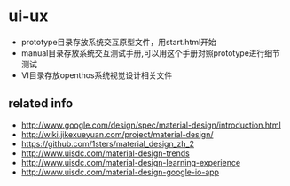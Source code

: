 # ui-ux

- prototype目录存放系统交互原型文件，用start.html开始
- manual目录存放系统交互测试手册,可以用这个手册对照prototype进行细节测试
- VI目录存放openthos系统视觉设计相关文件



## related info
 - http://www.google.com/design/spec/material-design/introduction.html
 - http://wiki.jikexueyuan.com/project/material-design/
 - https://github.com/1sters/material_design_zh_2
 - http://www.uisdc.com/material-design-trends
 - http://www.uisdc.com/material-design-learning-experience
 - http://www.uisdc.com/material-design-google-io-app
